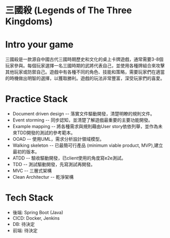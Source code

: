 
# 三國殺 (Legends of The Three Kingdoms)
# Intro your game
三國殺是一款源自中國古代三國時期歷史和文化的桌上卡牌遊戲，通常需要3-8個玩家參與。每個玩家選擇一名三國時期的武將代表自己，並使用各種牌組合來攻擊其他玩家或防禦自己。遊戲中有各種不同的角色、技能和策略，需要玩家們在適當的時機做出明智的選擇，以獲取勝利。遊戲的玩法非常豐富，深受玩家們的喜愛。



# Practice Stack
- Document driven design -- 落實文件驅動開發，清楚明瞭的規則文件。
- Event storming -- 同步認知，並清楚了解遊戲最重要的主要功能開發。
- Example mapping -- 將各種需求與規則藉由User story依依列舉，並作為未來TDD開發的測試的參考範本。
- OOAD -- 使用UML，需求分析設計領域模型。
- Walking skeleton -- 已最簡可行產品 (minimum viable product, MVP),建立最初的版本。
- ATDD -- 驗收驅動開發，已client使用的角度寫e2e測試。
- TDD -- 測試驅動開發，先寫測試再開發。
- MVC -- 三層式架構
 - Clean Architectur -- 乾淨架構
   
# Tech Stack
- 後端: Spring Boot (Java)
- CICD: Docker, Jenkins
- DB: 待決定
- 前端: 待決定
   
